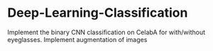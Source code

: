 # Deep-Learning-Classification
Implement the binary CNN classification on CelabA for with/without eyeglasses.
Implement augmentation of images
